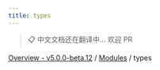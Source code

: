 ```yaml
---
title: types
---
```


> 📋 中文文档还在翻译中... 欢迎 PR

[Overview - v5.0.0-beta.12](../README.zh.md) / [Modules](../modules.zh.md) / types
